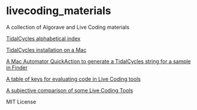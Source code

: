 # livecoding_materials

A collection of Algorave and Live Coding materials

[TidalCycles alphabetical index](tidal_index.md)

[TidalCycles installation on a Mac](tidal_setup.md)

[A Mac Automator QuickAction to generate a TidalCycles string for a sample in Finder](sample2tidal.zip)

[A table of keys for evaluating code in Live Coding tools](evaluate_keys.md)

[A subjective comparison of some Live Coding Tools](livecoding_tools.md)

MIT License